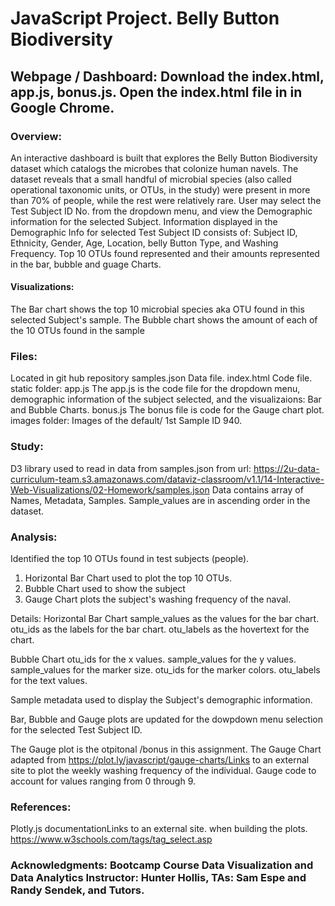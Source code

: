 # JavaScript Project. Belly Button Biodiversity

## Webpage / Dashboard: Download the index.html, app.js, bonus.js. Open the index.html file in in Google Chrome. 


### Overview: 
An interactive dashboard is built that explores the Belly Button Biodiversity dataset which catalogs the microbes that colonize human navels. 
The dataset reveals that a small handful of microbial species (also called operational taxonomic units, or OTUs, in the study) were present in more than 70% of people, while the rest were relatively rare.
User may select the Test Subject ID No. from the dropdown menu, and view the Demographic information for the selected Subject. 
Information displayed in the Demographic Info for selected Test Subject ID consists of: Subject ID, Ethnicity, Gender, Age, Location, belly Button Type, and Washing Frequency. 
Top 10 OTUs found represented and their amounts represented in the bar, bubble and guage Charts.

#### Visualizations:
The Bar chart shows the top 10 microbial species aka OTU found in this selected Subject's sample. 
The Bubble chart shows the amount of each of the 10 OTUs found in the sample

### Files:
Located in git hub repository 
samples.json  Data file. 
index.html    Code file. 
static folder: 
    app.js      The app.js is the code file for the dropdown menu, demographic information of the subject selected, and the visualizaions: Bar and Bubble Charts. 
    bonus.js    The bonus file is code for the Gauge chart plot. 
images folder: Images of the default/ 1st Sample ID 940.  

### Study: 
D3 library used to read in data from samples.json from url: https://2u-data-curriculum-team.s3.amazonaws.com/dataviz-classroom/v1.1/14-Interactive-Web-Visualizations/02-Homework/samples.json
Data contains array of Names, Metadata, Samples. 
Sample_values are in ascending order in the dataset. 

### Analysis: 
Identified the top 10 OTUs found in test subjects (people).
1. Horizontal Bar Chart used to plot the top 10 OTUs. 
2. Bubble Chart used to show the subject
3. Gauge Chart plots the subject's washing frequency of the naval. 

Details: 
Horizontal Bar Chart
sample_values as the values for the bar chart.
otu_ids as the labels for the bar chart.
otu_labels as the hovertext for the chart.

Bubble Chart
otu_ids for the x values.
sample_values for the y values.
sample_values for the marker size.
otu_ids for the marker colors.
otu_labels for the text values.

Sample metadata used to display the Subject's demographic information.

Bar, Bubble and Gauge plots are updated for the dowpdown menu selection for the selected Test Subject ID.

The Gauge plot is the otpitonal /bonus in this assignment. 
The Gauge Chart adapted from https://plot.ly/javascript/gauge-charts/Links to an external site to plot the weekly washing frequency of the individual.
Gauge code to account for values ranging from 0 through 9.

### References: 
Plotly.js documentationLinks to an external site. when building the plots.
https://www.w3schools.com/tags/tag_select.asp

### Acknowledgments: Bootcamp Course Data Visualization and Data Analytics Instructor: Hunter Hollis, TAs: Sam Espe and Randy Sendek, and Tutors. 



